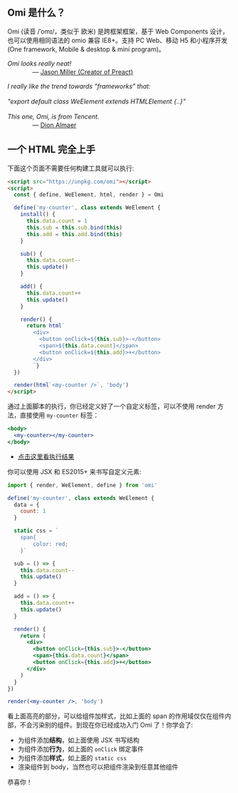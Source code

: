 <!-- <p align="center"><img src="https://github.com/Tencent/omi/raw/master/assets/omi-logo2019.svg?sanitize=true" alt="omi" width="300"/></p>
<h2 align="center">Omi - 下一代前端框架，去万物糟粕，合精华为一点点 JS</h2>
<p align="center"><b>基于 Web Components 并支持 IE8+(omio) 和 小程序(omip)</b></p>
 -->

## Omi 是什么？

Omi (读音 /ˈomɪ/，类似于 欧米) 是跨框架框架，基于 Web Components 设计，也可以使用相同语法的 omio 兼容 IE8+。支持 PC Web、移动 H5 和小程序开发(One framework, Mobile & desktop & mini program)。


<em> Omi looks really neat!<br> </em>
　　　　— [Jason Miller (Creator of Preact)](https://twitter.com/_developit/)

<em> I really like the trend towards "frameworks" that:<br><br>"export default class WeElement extends HTMLElement {..}"<br> <br>This one, Omi, is from Tencent.</em>       
　　　　— [Dion Almaer](https://twitter.com/dalmaer/)

## 一个 HTML 完全上手

下面这个页面不需要任何构建工具就可以执行:

```html
<script src="https://unpkg.com/omi"></script>
<script>
  const { define, WeElement, html, render } = Omi

  define('my-counter', class extends WeElement {
    install() {
      this.data.count = 1
      this.sub = this.sub.bind(this)
      this.add = this.add.bind(this)
    }

    sub() {
      this.data.count--
      this.update()
    }

    add() {
      this.data.count++
      this.update()
    }

    render() {
      return html`
        <div>
          <button onClick=${this.sub}>-</button>
          <span>${this.data.count}</span>
          <button onClick=${this.add}>+</button>
        </div>
        `}
  })

  render(html`<my-counter />`, 'body')
</script>
```

通过上面脚本的执行，你已经定义好了一个自定义标签，可以不使用 render 方法，直接使用 `my-counter` 标签：

```jsx
<body>
  <my-counter></my-counter>
</body>
```

* [点击这里看执行结果](https://tencent.github.io/omi/assets/omi.html)

你可以使用 JSX 和 ES2015+ 来书写自定义元素:


```jsx {8-11}
import { render, WeElement, define } from 'omi'

define('my-counter', class extends WeElement {
  data = {
    count: 1
  }

  static css = `
    span{
        color: red;
    }`

  sub = () => {
    this.data.count--
    this.update()
  }

  add = () => {
    this.data.count++
    this.update()
  }

  render() {
    return (
      <div>
        <button onClick={this.sub}>-</button>
        <span>{this.data.count}</span>
        <button onClick={this.add}>+</button>
      </div>
    )
  }
})

render(<my-counter />, 'body')
```

看上面高亮的部分，可以给组件加样式，比如上面的 span 的作用域仅仅在组件内部，不会污染别的组件。到现在你已经成功入门 Omi 了！你学会了:

* 为组件添加**结构**，如上面使用 JSX 书写结构
* 为组件添加**行为**，如上面的 `onClick` 绑定事件
* 为组件添加**样式**，如上面的 `static css`
* 渲染组件到 body，当然也可以把组件渲染到任意其他组件

恭喜你！